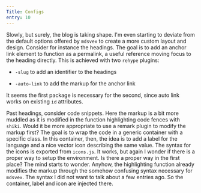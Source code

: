 ```yaml
---
Title: Configs
entry: 10
---
```


Slowly, but surely, the blog is taking shape. I'm even starting to deviate from the default options offered by `mdsvex` to create a more custom layout and design. Consider for instance the headings. The goal is to add an anchor link element to function as a permalink, a useful reference moving focus to the heading directly. This is achieved with two `rehype` plugins:

- `-slug` to add an identifier to the headings

- `-auto-link` to add the markup for the anchor link

It seems the first package is necessary for the second, since auto link works on existing `id` attributes.

Past headings, consider code snippets. Here the markup is a bit more muddled as it is modified in the function highlighting code fences with `shiki`. Would it be more appropriate to use a remark plugin to modify the markup first? The goal is to wrap the code in a generic container with a specific class. In this container, then, the idea is to add a label for the language and a nice vector icon describing the same value. The syntax for the icons is exported from `icons.js`. It works, but again I wonder if there is a proper way to setup the environment. Is there a proper way in the first place? The mind starts to wonder. Anyhow, the highlighting function already modifies the markup through the somehow confusing syntax necessary for `mdsvex`. The syntax I did not want to talk about a few entries ago. So the container, label and icon are injected there.
